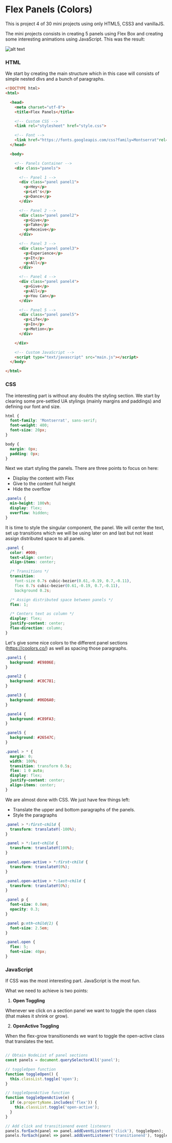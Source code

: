 # **Flex Panels (Colors)**

This is project 4 of 30 mini projects using only HTML5, CSS3 and vanillaJS.

The mini projects consists in creating 5 panels using Flex Box and creating some interesting animations using JavaScript. This was the result:

![alt text](https://gfycat.com/gifs/detail/NimbleJealousCrab)

### HTML

We start by creating the main structure which in this case will consists of simple nested divs and a bunch of paragraphs.

```HTML
<!DOCTYPE html>
<html>

  <head>
    <meta charset="utf-8">
    <title>Flex Panels</title>

    <!-- Custom CSS -->
    <link rel="stylesheet" href="style.css">

    <!-- Font -->
    <link href="https://fonts.googleapis.com/css?family=Montserrat"rel="stylesheet">
  </head>

  <body>

    <!-- Panels Container -->
    <div class="panels">

      <!-- Panel 1 -->
      <div class="panel panel1">
        <p>Hey</p>
        <p>Let's</p>
        <p>Dance</p>
      </div>

      <!-- Panel 2 -->
      <div class="panel panel2">
        <p>Give</p>
        <p>Take</p>
        <p>Receive</p>
      </div>

      <!-- Panel 3 -->
      <div class="panel panel3">
        <p>Experience</p>
        <p>It</p>
        <p>All</p>
      </div>

      <!-- Panel 4 -->
      <div class="panel panel4">
        <p>Give</p>
        <p>All</p>
        <p>You Can</p>
      </div>

      <!-- Panel 5 -->
      <div class="panel panel5">
        <p>Life</p>
        <p>In</p>
        <p>Motion</p>
      </div>

    </div>

    <!-- Custom JavaScript -->
    <script type="text/javascript" src="main.js"></script>
  </body>

</html>
```

### CSS

The interesting part is without any doubts the styling section. We start by clearing some pre-settled UA stylings (mainly margins and paddings) and defining our font and size.

```CSS
html {
  font-family: 'Montserrat', sans-serif;
  font-weight: 400;
  font-size: 20px;
}

body {
  margin: 0px;
  padding: 0px;
}
```

Next we start styling the panels. There are three points to focus on here:

- Display the content with Flex
- Give to the content full height
- Hide the overflow

```CSS
.panels {
  min-height: 100vh;
  display: flex;
  overflow: hidden;
}
```

It is time to style the singular component, the panel. We will center the text, set up transitions which we will be using later on and last but not least assign distributed space to all panels.

```CSS
.panel {
  color: #000;
  text-align: center;
  align-items: center;

  /* Transitions */
  transition:
    font-size 0.7s cubic-bezier(0.61,-0.19, 0.7,-0.11),
    flex 0.7s cubic-bezier(0.61,-0.19, 0.7,-0.11),
    background 0.2s;

  /* Assign distributed space between panels */
  flex: 1;

  /* Centers text as column */
  display: flex;
  justify-content: center;
  flex-direction: column;
}
```

Let's give some nice colors to the different panel sections (https://coolors.co/) as well as spacing those paragraphs.

```CSS
.panel1 {
  background: #E9806E;
}

.panel2 {
  background: #C0C781;
}

.panel3 {
  background: #06D6A0;
}

.panel4 {
  background: #C89FA3;
}

.panel5 {
  background: #26547C;
}

.panel > * {
  margin: 0;
  width: 100%;
  transition: transform 0.5s;
  flex: 1 0 auto;
  display: flex;
  justify-content: center;
  align-items: center;
}
```

We are almost done with CSS. We just have few things left:

- Translate the upper and bottom paragraphs of the panels.
- Style the paragraphs

```CSS
.panel > *:first-child {
  transform: translateY(-100%);
}

.panel > *:last-child {
  transform: translateY(100%);
}

.panel.open-active > *:first-child {
  transform: translateY(0%);
}

.panel.open-active > *:last-child {
  transform: translateY(0%);
}

.panel p {
  font-size: 0.8em;
  opacity: 0.3;
}

.panel p:nth-child(2) {
  font-size: 2.5em;
}

.panel.open {
  flex: 5;
  font-size: 40px;
}
```

### JavaScript

If CSS was the most interesting part. JavaScript is the most fun.

What we need to achieve is two points:

1) **Open Toggling**

Whenever we click on a section panel we want to toggle the open class (that makes it shrink or grow).

2) **OpenActive Toggling**

When the flex-grow transitionends we want to toggle the open-active class that translates the text.

```JavaScript

// Obtain NodeList of panel sections
const panels = document.querySelectorAll('panel');

// toggleOpen function
function toggleOpen() {
  this.classList.toggle('open');
}

// toggleOpenActive function
function toggleOpenActive(e) {
  if (e.propertyName.includes('flex')) {
    this.classList.toggle('open-active');
  }
}

// Add click and transitionend event listeners
panels.forEach(panel => panel.addEventListener('click'), toggleOpen);
panels.forEach(panel => panel.addEventListener('transitionend'), toggleOpenActive);

```
